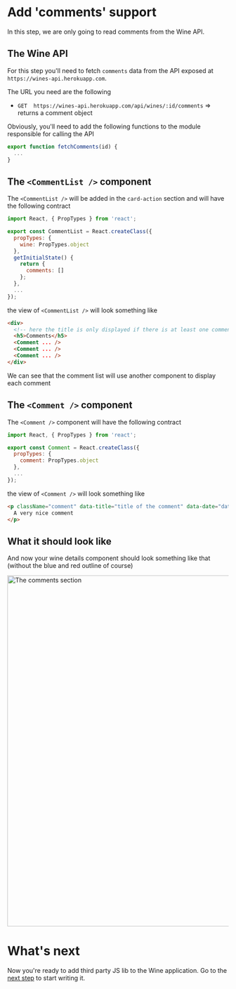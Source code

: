 # Add 'comments' support

In this step, we are only going to read comments from the Wine API.

## The Wine API

For this step you'll need to fetch `comments` data from the API exposed at `https://wines-api.herokuapp.com`.

The URL you need are the following

* `GET  https://wines-api.herokuapp.com/api/wines/:id/comments` => returns a comment object

Obviously, you'll need to add the following functions to the module responsible for calling the API

```javascript
export function fetchComments(id) {
  ...
}
```

## The `<CommentList />` component

The  `<CommentList />` will be added in the `card-action` section and will have the following contract

```javascript
import React, { PropTypes } from 'react';

export const CommentList = React.createClass({
  propTypes: {
    wine: PropTypes.object
  },
  getInitialState() {
    return {
      comments: []
    };
  },
  ...
});
```

the view of `<CommentList />` will look something like

```html
<div>
  <!-- here the title is only displayed if there is at least one comment -->
  <h5>Comments</h5>
  <Comment ... />
  <Comment ... />
  <Comment ... />
</div>
```

We can see that the comment list will use another component to display each comment

## The `<Comment />` component

The `<Comment />` component will have the following contract

```javascript
import React, { PropTypes } from 'react';

export const Comment = React.createClass({
  propTypes: {
    comment: PropTypes.object
  },
  ...
});
```

the view of `<Comment />` will look something like

```html
<p className="comment" data-title="title of the comment" data-date="date of the comment">
  A very nice comment
</p>

```

## What it should look like

And now your wine details component should look something like that (without the blue and red outline of course)

<img src='https://github.com/react-bootcamp/react-101/raw/master/instructions/img/comments.png' width='800' alt='The comments section'>

# What's next

Now you're ready to add third party JS lib to the Wine application. Go to the [next step](./6-6-integrate-with-third-party-apis.md) to start writing it.
